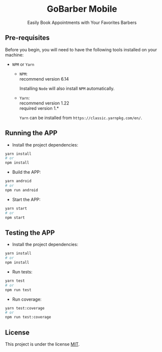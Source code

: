 <h1 align="center">
   GoBarber Mobile
</h1>

<p align="center">Easily Book Appointments with Your Favorites Barbers</p>

## Pre-requisites

Before you begin, you will need to have the following tools installed on your machine:

- `NPM` or `Yarn`

  - `NPM`:<br />
    recommend version 6.14

    Installing `Node` will also install `NPM` automatically.

  - `Yarn`:<br />
    recommend version 1.22<br />
    required version 1.\*

    `Yarn` can be installed from `https://classic.yarnpkg.com/en/`.

## Running the APP

- Install the project dependencies:

```sh
yarn install
# or
npm install
```

- Build the APP:

```sh
yarn android
# or
npm run android
```

- Start the APP:

```sh
yarn start
# or
npm start
```

## Testing the APP

- Install the project dependencies:

```sh
yarn install
# or
npm install
```

- Run tests:

```sh
yarn test
# or
npm run test
```

- Run coverage:

```sh
yarn test:coverage
# or
npm run test:coverage
```

## License

This project is under the license [MIT](./LICENSE).
